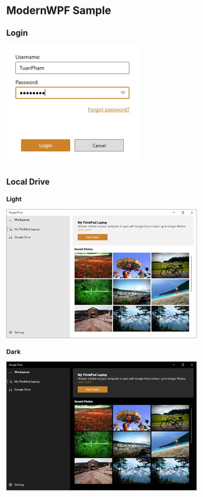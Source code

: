 # ModernWPF Sample

## Login  
![PLogin](/doc/images/Login.png)

## Local Drive  
### Light
![PLogin](/doc/images/LocalDrive.png)

### Dark
![PLogin](/doc/images/LocalDrive_Dark.png)